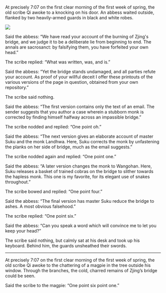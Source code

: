 At precisely 7:07 on the first clear morning of the first week of spring, the old scribe Qi awoke to a knocking on his door.  An abbess waited outside, flanked by two heavily-armed guards in black and white robes.

![](/pages/case-89/cop.jpg)

Said the abbess: “We have read your account of the burning of Zjing's bridge, and we judge it to be a deliberate lie from beginning to end.  The annals are sacrosanct: by falsifying them, you have forfeited your own head.”

The scribe replied: “What was written, was, and is.”

Said the abbess: “Yet the bridge stands undamaged, and all parties refute your account.  As proof of your willful deceit I offer these printouts of the various versions of the page in question, obtained from your own repository.”

The scribe said nothing.

Said the abbess: “The first version contains only the text of an email.  The sender suggests that you author a case wherein a stubborn monk is corrected by finding himself halfway across an impassible bridge.”

The scribe nodded and replied: “One point oh.”

Said the abbess: “The next version gives an elaborate account of master Suku and the monk Landhwa.  Here, Suku corrects the monk by unfastening the planks on her side of bridge, much as the email suggests.”

The scribe nodded again and replied: “One point one.”

Said the abbess: “A later version changes the monk to Wangohan.  Here, Suku releases a basket of trained cobras on the bridge to slither towards the hapless monk.  This one is my favorite, for its elegant use of snakes throughout.”

The scribe bowed and replied: “One point four.”

Said the abbess: “The final version has master Suku reduce the bridge to ashes.  A most obvious falsehood.”

The scribe replied: “One point six.”

Said the abbess: “Can you speak a word which will convince me to let you keep your head?”

The scribe said nothing, but calmly sat at his desk and took up his keyboard.  Behind him, the guards unsheathed their swords.

----------

At precisely 7:07 on the first clear morning of the first week of spring, the old scribe Qi awoke to the chattering of a magpie in the tree outside his window.  Through the branches, the cold, charred remains of Zjing’s bridge could be seen.

Said the scribe to the magpie: “One point six point one.” 
